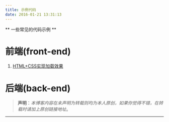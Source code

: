 ```yaml
---
title: 示例代码
date: 2016-01-21 13:31:13
---
```

** 一些常见的代码示例 **

# 前端(front-end)

  1. [HTML+CSS实现加载效果][0]

# 后端(back-end)

>**声明**：*本博客内容在未声明为转载则均为本人原创，如果你觉得不错，在转载时请加上原创链接地址*。

---

[0]:/code/loading.html
